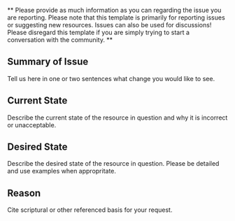 ** Please provide as much information as you can regarding the issue you are reporting. Please note that this template is primarily for reporting issues or suggesting new resources. Issues can also be used for discussions! Please disregard this template if you are simply trying to start a conversation with the community. **

## Summary of Issue

Tell us here in one or two sentences what change you would like to see.

## Current State

Describe the current state of the resource in question and why it is incorrect or unacceptable.

## Desired State

Describe the desired state of the resource in question. Please be detailed and use examples when appropritate.

## Reason

Cite scriptural or other referenced basis for your request.
